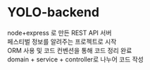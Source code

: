 # YOLO-backend
node+express 로  만든 REST API 서버    
페스티벌 정보를 알려주는 프로젝트로 시작    
ORM 사용 및 코드 컨벤션을 통해 코드 정리 완료    
domain + service + controller로 나누어 코드 작성    
